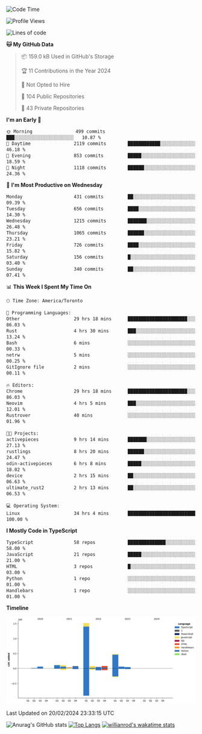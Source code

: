 <!--START_SECTION:waka-->
![Code Time](http://img.shields.io/badge/Code%20Time-1%2C217%20hrs%2054%20mins-blue)

![Profile Views](http://img.shields.io/badge/Profile%20Views-1-blue)

![Lines of code](https://img.shields.io/badge/From%20Hello%20World%20I%27ve%20Written-2.7%20million%20lines%20of%20code-blue)

**🐱 My GitHub Data** 

> 📦 159.0 kB Used in GitHub's Storage 
 > 
> 🏆 11 Contributions in the Year 2024
 > 
> 🚫 Not Opted to Hire
 > 
> 📜 104 Public Repositories 
 > 
> 🔑 43 Private Repositories 
 > 
**I'm an Early 🐤** 

```text
🌞 Morning                499 commits         ███░░░░░░░░░░░░░░░░░░░░░░   10.87 % 
🌆 Daytime                2119 commits        ████████████░░░░░░░░░░░░░   46.18 % 
🌃 Evening                853 commits         █████░░░░░░░░░░░░░░░░░░░░   18.59 % 
🌙 Night                  1118 commits        ██████░░░░░░░░░░░░░░░░░░░   24.36 % 
```
📅 **I'm Most Productive on Wednesday** 

```text
Monday                   431 commits         ██░░░░░░░░░░░░░░░░░░░░░░░   09.39 % 
Tuesday                  656 commits         ████░░░░░░░░░░░░░░░░░░░░░   14.30 % 
Wednesday                1215 commits        ███████░░░░░░░░░░░░░░░░░░   26.48 % 
Thursday                 1065 commits        ██████░░░░░░░░░░░░░░░░░░░   23.21 % 
Friday                   726 commits         ████░░░░░░░░░░░░░░░░░░░░░   15.82 % 
Saturday                 156 commits         █░░░░░░░░░░░░░░░░░░░░░░░░   03.40 % 
Sunday                   340 commits         ██░░░░░░░░░░░░░░░░░░░░░░░   07.41 % 
```


📊 **This Week I Spent My Time On** 

```text
🕑︎ Time Zone: America/Toronto

💬 Programming Languages: 
Other                    29 hrs 18 mins      ██████████████████████░░░   86.03 % 
Rust                     4 hrs 30 mins       ███░░░░░░░░░░░░░░░░░░░░░░   13.24 % 
Bash                     6 mins              ░░░░░░░░░░░░░░░░░░░░░░░░░   00.33 % 
netrw                    5 mins              ░░░░░░░░░░░░░░░░░░░░░░░░░   00.25 % 
GitIgnore file           2 mins              ░░░░░░░░░░░░░░░░░░░░░░░░░   00.11 % 

🔥 Editors: 
Chrome                   29 hrs 18 mins      ██████████████████████░░░   86.03 % 
Neovim                   4 hrs 5 mins        ███░░░░░░░░░░░░░░░░░░░░░░   12.01 % 
Rustrover                40 mins             ░░░░░░░░░░░░░░░░░░░░░░░░░   01.96 % 

🐱‍💻 Projects: 
activepieces             9 hrs 14 mins       ███████░░░░░░░░░░░░░░░░░░   27.13 % 
rustlings                8 hrs 20 mins       ██████░░░░░░░░░░░░░░░░░░░   24.47 % 
odin-activepieces        6 hrs 8 mins        █████░░░░░░░░░░░░░░░░░░░░   18.02 % 
device                   2 hrs 15 mins       ██░░░░░░░░░░░░░░░░░░░░░░░   06.63 % 
ultimate_rust2           2 hrs 13 mins       ██░░░░░░░░░░░░░░░░░░░░░░░   06.53 % 

💻 Operating System: 
Linux                    34 hrs 4 mins       █████████████████████████   100.00 % 
```

**I Mostly Code in TypeScript** 

```text
TypeScript               58 repos            ██████████████░░░░░░░░░░░   58.00 % 
JavaScript               21 repos            █████░░░░░░░░░░░░░░░░░░░░   21.00 % 
HTML                     3 repos             █░░░░░░░░░░░░░░░░░░░░░░░░   03.00 % 
Python                   1 repo              ░░░░░░░░░░░░░░░░░░░░░░░░░   01.00 % 
Handlebars               1 repo              ░░░░░░░░░░░░░░░░░░░░░░░░░   01.00 % 
```



**Timeline**

![Lines of Code chart](https://raw.githubusercontent.com/wise-introvert/wise-introvert/master/assets/bar_graph.png)


 Last Updated on 20/02/2024 23:33:15 UTC
<!--END_SECTION:waka-->

![Anurag's GitHub stats](https://github-readme-stats.vercel.app/api?username=wise-introvert&count_private=true&show_icons=true)
[![Top Langs](https://github-readme-stats.vercel.app/api/top-langs/?username=wise-introvert&langs_count=10)](https://github.com/anuraghazra/github-readme-stats)
[![willianrod's wakatime stats](https://github-readme-stats.vercel.app/api/wakatime?username=wiseintrovert)](https://github.com/anuraghazra/github-readme-stats)
